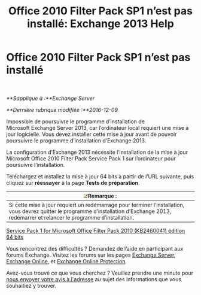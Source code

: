 ﻿---
title: 'Office 2010 Filter Pack SP1 n’est pas installé: Exchange 2013 Help'
TOCTitle: Office 2010 Filter Pack SP1 n’est pas installé
ms:assetid: 0fbb9c25-cb01-493d-8101-640f17785717
ms:mtpsurl: https://technet.microsoft.com/fr-fr/library/ms.exch.setupreadiness.msfilterpackv2sp1notinstalled(v=EXCHG.150)
ms:contentKeyID: 50477512
ms.date: 04/24/2018
mtps_version: v=EXCHG.150
ms.translationtype: HT
---

# Office 2010 Filter Pack SP1 n’est pas installé

 

_**Sapplique à :**Exchange Server_

_**Dernière rubrique modifiée :**2016-12-09_

Impossible de poursuivre le programme d’installation de Microsoft Exchange Server 2013, car l’ordinateur local requiert une mise à jour logicielle. Vous devez installer cette mise à jour avant de pouvoir poursuivre le programme d’installation d’Exchange 2013.

La configuration d’Exchange 2013 nécessite l’installation de la mise à jour Microsoft Office 2010 Filter Pack Service Pack 1 sur l’ordinateur pour poursuivre l’installation.

Téléchargez et installez la mise à jour 64 bits à partir de l’URL suivante, puis cliquez sur **réessayer** à la page **Tests de préparation**.

<table>
<thead>
<tr class="header">
<th><img src="images/JJ159664.note(EXCHG.150).gif" title="Remarque" alt="Remarque" />Remarque :</th>
</tr>
</thead>
<tbody>
<tr class="odd">
<td>Si cette mise à jour requiert un redémarrage pour terminer l’installation, vous devrez quitter le programme d’installation d’Exchange 2013, redémarrer et relancer le programme d’installation.</td>
</tr>
</tbody>
</table>


[Service Pack 1 for Microsoft Office Filter Pack 2010 (KB2460041) édition 64 bits](https://go.microsoft.com/fwlink/p/?linkid=254043)

Vous rencontrez des difficultés ? Demandez de l’aide en participant aux forums Exchange. Visitez les forums sur les pages [Exchange Server](https://go.microsoft.com/fwlink/p/?linkid=60612), [Exchange Online](https://go.microsoft.com/fwlink/p/?linkid=267542), et [Exchange Online Protection](https://go.microsoft.com/fwlink/p/?linkid=285351).

Avez-vous trouvé ce que vous cherchez ? Veuillez prendre une minute pour [nous envoyer votre avis à l'adresse](mailto:exsetuphelpfeedback@microsoft.com?subject=exchange%202013%20setup%20help%20feedback) au sujet des informations que vous souhaitiez y trouver.

